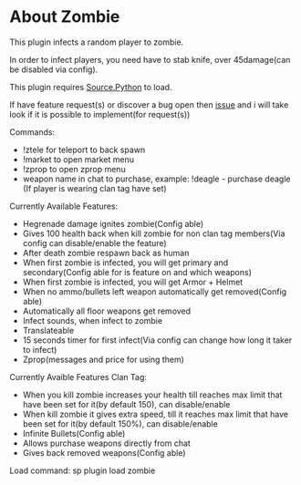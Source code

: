 # About Zombie

This plugin infects a random player to zombie.

In order to infect players, you need have to stab knife, over 45damage(can be disabled via config).

This plugin requires <a href="https://forums.sourcepython.com/">Source.Python</a> to load.

If have feature request(s) or discover a bug open then <a href="https://github.com/srpg/Zombie/issues">issue</a> and i will take look if it is possible to implement(for request(s))

Commands:
 - !ztele for teleport to back spawn
 - !market to open market menu
 - !zprop to open zprop menu
 - weapon name in chat to purchase, example: !deagle - purchase deagle (If player is wearing clan tag have set)

Currently Available Features:
 - Hegrenade damage ignites zombie(Config able)
 - Gives 100 health back when kill zombie for non clan tag members(Via config can disable/enable the feature)
 - After death zombie respawn back as human
 - When first zombie is infected, you will get primary and secondary(Config able for is feature on and which weapons)
 - When first zombie is infected, you will get Armor + Helmet
 - When no ammo/bullets left weapon automatically get removed(Config able)
 - Automatically all floor weapons get removed
 - Infect sounds, when infect to zombie
 - Translateable
 - 15 seconds timer for first infect(Via config can change how long it taker to infect)
 - Zprop(messages and price for using them)
 
Currently Avaible Features Clan Tag:
 - When you kill zombie increases your health till reaches max limit that have been set for it(by default 150), can disable/enable
 - When kill zombie it gives extra speed, till it reaches max limit that have been set for it(by default 150%), can disable/enable
 - Infinite Bullets(Config able)
 - Allows purchase weapons directly from chat
 - Gives back removed weapons(Config able)


Load command: sp plugin load zombie
